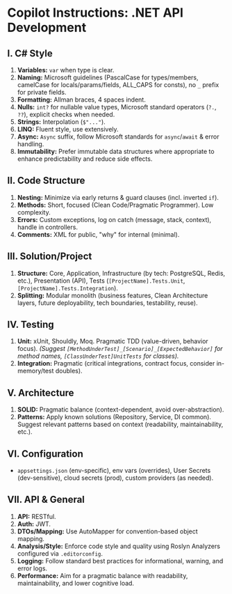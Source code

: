 # Copilot Instructions: .NET API Development

## I. C# Style

1.  **Variables:** `var` when type is clear.
2.  **Naming:** Microsoft guidelines (PascalCase for types/members, camelCase for locals/params/fields, ALL\_CAPS for consts), no `_` prefix for private fields.
3.  **Formatting:** Allman braces, 4 spaces indent.
4.  **Nulls:** `int?` for nullable value types, Microsoft standard operators (`?.`, `??`), explicit checks when needed.
5.  **Strings:** Interpolation (`$"..."`).
6.  **LINQ:** Fluent style, use extensively.
7.  **Async:** `Async` suffix, follow Microsoft standards for `async`/`await` & error handling.
8.  **Immutability:** Prefer immutable data structures where appropriate to enhance predictability and reduce side effects.

## II. Code Structure

1.  **Nesting:** Minimize via early returns & guard clauses (incl. inverted `if`).
2.  **Methods:** Short, focused (Clean Code/Pragmatic Programmer). Low complexity.
3.  **Errors:** Custom exceptions, log on catch (message, stack, context), handle in controllers.
4.  **Comments:** XML for public, "why" for internal (minimal).

## III. Solution/Project

1.  **Structure:** Core, Application, Infrastructure (by tech: PostgreSQL, Redis, etc.), Presentation (API), Tests (`[ProjectName].Tests.Unit`, `[ProjectName].Tests.Integration`).
2.  **Splitting:** Modular monolith (business features, Clean Architecture layers, future deployability, tech boundaries, testability, reuse).

## IV. Testing

1.  **Unit:** xUnit, Shouldly, Moq. Pragmatic TDD (value-driven, behavior focus). *(Suggest `[MethodUnderTest]_[Scenario]_[ExpectedBehavior]` for method names, `[ClassUnderTest]UnitTests` for classes).*
2.  **Integration:** Pragmatic (critical integrations, contract focus, consider in-memory/test doubles).

## V. Architecture

1.  **SOLID:** Pragmatic balance (context-dependent, avoid over-abstraction).
2.  **Patterns:** Apply known solutions (Repository, Service, DI common). Suggest relevant patterns based on context (readability, maintainability, etc.).

## VI. Configuration

* `appsettings.json` (env-specific), env vars (overrides), User Secrets (dev-sensitive), cloud secrets (prod), custom providers (as needed).

## VII. API & General

1.  **API:** RESTful.
2.  **Auth:** JWT.
3.  **DTOs/Mapping:** Use AutoMapper for convention-based object mapping.
4.  **Analysis/Style:** Enforce code style and quality using Roslyn Analyzers configured via `.editorconfig`.
5.  **Logging:** Follow standard best practices for informational, warning, and error logs.
6.  **Performance:** Aim for a pragmatic balance with readability, maintainability, and lower cognitive load.
